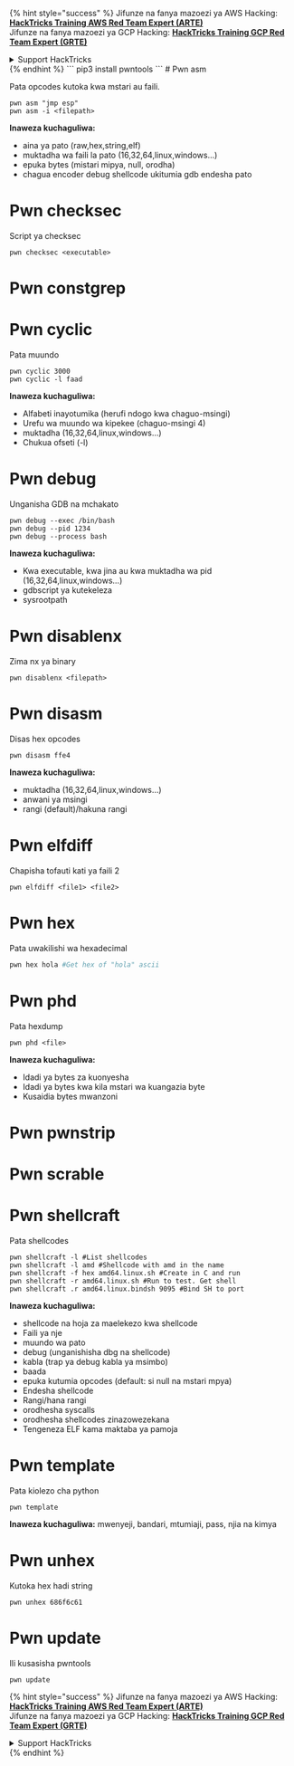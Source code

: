 {% hint style="success" %}
Jifunze na fanya mazoezi ya AWS Hacking:<img src="/.gitbook/assets/arte.png" alt="" data-size="line">[**HackTricks Training AWS Red Team Expert (ARTE)**](https://training.hacktricks.xyz/courses/arte)<img src="/.gitbook/assets/arte.png" alt="" data-size="line">\
Jifunze na fanya mazoezi ya GCP Hacking: <img src="/.gitbook/assets/grte.png" alt="" data-size="line">[**HackTricks Training GCP Red Team Expert (GRTE)**<img src="/.gitbook/assets/grte.png" alt="" data-size="line">](https://training.hacktricks.xyz/courses/grte)

<details>

<summary>Support HackTricks</summary>

* Angalia [**mpango wa usajili**](https://github.com/sponsors/carlospolop)!
* **Jiunge na** 💬 [**kikundi cha Discord**](https://discord.gg/hRep4RUj7f) au [**kikundi cha telegram**](https://t.me/peass) au **tufuatilie** kwenye **Twitter** 🐦 [**@hacktricks\_live**](https://twitter.com/hacktricks\_live)**.**
* **Shiriki mbinu za hacking kwa kuwasilisha PRs kwa** [**HackTricks**](https://github.com/carlospolop/hacktricks) na [**HackTricks Cloud**](https://github.com/carlospolop/hacktricks-cloud) repos za github.

</details>
{% endhint %}
```
pip3 install pwntools
```
# Pwn asm

Pata opcodes kutoka kwa mstari au faili.
```
pwn asm "jmp esp"
pwn asm -i <filepath>
```
**Inaweza kuchaguliwa:**

* aina ya pato (raw,hex,string,elf)
* muktadha wa faili la pato (16,32,64,linux,windows...)
* epuka bytes (mistari mipya, null, orodha)
* chagua encoder debug shellcode ukitumia gdb endesha pato

#  **Pwn checksec**

Script ya checksec
```
pwn checksec <executable>
```
# Pwn constgrep

# Pwn cyclic

Pata muundo
```
pwn cyclic 3000
pwn cyclic -l faad
```
**Inaweza kuchaguliwa:**

* Alfabeti inayotumika (herufi ndogo kwa chaguo-msingi)
* Urefu wa muundo wa kipekee (chaguo-msingi 4)
* muktadha (16,32,64,linux,windows...)
* Chukua ofseti (-l)

# Pwn debug

Unganisha GDB na mchakato
```
pwn debug --exec /bin/bash
pwn debug --pid 1234
pwn debug --process bash
```
**Inaweza kuchaguliwa:**

* Kwa executable, kwa jina au kwa muktadha wa pid (16,32,64,linux,windows...)
* gdbscript ya kutekeleza
* sysrootpath

# Pwn disablenx

Zima nx ya binary
```
pwn disablenx <filepath>
```
# Pwn disasm

Disas hex opcodes
```
pwn disasm ffe4
```
**Inaweza kuchaguliwa:**

* muktadha (16,32,64,linux,windows...)
* anwani ya msingi
* rangi (default)/hakuna rangi

# Pwn elfdiff

Chapisha tofauti kati ya faili 2
```
pwn elfdiff <file1> <file2>
```
# Pwn hex

Pata uwakilishi wa hexadecimal
```bash
pwn hex hola #Get hex of "hola" ascii
```
# Pwn phd

Pata hexdump
```
pwn phd <file>
```
**Inaweza kuchaguliwa:**

* Idadi ya bytes za kuonyesha
* Idadi ya bytes kwa kila mstari wa kuangazia byte
* Kusaidia bytes mwanzoni

# Pwn pwnstrip

# Pwn scrable

# Pwn shellcraft

Pata shellcodes
```
pwn shellcraft -l #List shellcodes
pwn shellcraft -l amd #Shellcode with amd in the name
pwn shellcraft -f hex amd64.linux.sh #Create in C and run
pwn shellcraft -r amd64.linux.sh #Run to test. Get shell
pwn shellcraft .r amd64.linux.bindsh 9095 #Bind SH to port
```
**Inaweza kuchaguliwa:**

* shellcode na hoja za maelekezo kwa shellcode
* Faili ya nje
* muundo wa pato
* debug (unganishisha dbg na shellcode)
* kabla (trap ya debug kabla ya msimbo)
* baada
* epuka kutumia opcodes (default: si null na mstari mpya)
* Endesha shellcode
* Rangi/hana rangi
* orodhesha syscalls
* orodhesha shellcodes zinazowezekana
* Tengeneza ELF kama maktaba ya pamoja

# Pwn template

Pata kiolezo cha python
```
pwn template
```
**Inaweza kuchaguliwa:** mwenyeji, bandari, mtumiaji, pass, njia na kimya

# Pwn unhex

Kutoka hex hadi string
```
pwn unhex 686f6c61
```
# Pwn update

Ili kusasisha pwntools
```
pwn update
```
{% hint style="success" %}
Jifunze na fanya mazoezi ya AWS Hacking:<img src="/.gitbook/assets/arte.png" alt="" data-size="line">[**HackTricks Training AWS Red Team Expert (ARTE)**](https://training.hacktricks.xyz/courses/arte)<img src="/.gitbook/assets/arte.png" alt="" data-size="line">\
Jifunze na fanya mazoezi ya GCP Hacking: <img src="/.gitbook/assets/grte.png" alt="" data-size="line">[**HackTricks Training GCP Red Team Expert (GRTE)**<img src="/.gitbook/assets/grte.png" alt="" data-size="line">](https://training.hacktricks.xyz/courses/grte)

<details>

<summary>Support HackTricks</summary>

* Angalia [**mpango wa usajili**](https://github.com/sponsors/carlospolop)!
* **Jiunge na** 💬 [**kikundi cha Discord**](https://discord.gg/hRep4RUj7f) au [**kikundi cha telegram**](https://t.me/peass) au **tufuatilie** kwenye **Twitter** 🐦 [**@hacktricks\_live**](https://twitter.com/hacktricks\_live)**.**
* **Shiriki mbinu za hacking kwa kuwasilisha PRs kwa** [**HackTricks**](https://github.com/carlospolop/hacktricks) na [**HackTricks Cloud**](https://github.com/carlospolop/hacktricks-cloud) repos za github.

</details>
{% endhint %}
